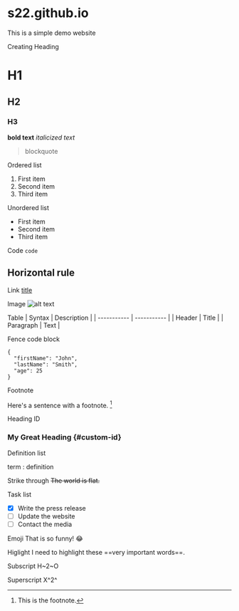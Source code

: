 # s22.github.io
This is a simple demo website


Creating Heading

# H1
## H2
### H3

**bold text**
*italicized text*
> blockquote

Ordered list

1. First item
2. Second item
3. Third item

Unordered list

- First item
- Second item
- Third item

Code
`code`

Horizontal rule
---

Link
[title](https://www.example.com)

Image
![alt text](image.jpg)

Table
| Syntax | Description |
| ----------- | ----------- |
| Header | Title |
| Paragraph | Text |

Fence code block
```
{
  "firstName": "John",
  "lastName": "Smith",
  "age": 25
}
```

Footnote

Here's a sentence with a footnote. [^1]

[^1]: This is the footnote.

Heading ID
### My Great Heading {#custom-id}

Definition list

term
: definition

Strike through
~~The world is flat.~~

Task list
- [x] Write the press release
- [ ] Update the website
- [ ] Contact the media

Emoji
That is so funny! :joy:

Higlight
I need to highlight these ==very important words==.

Subscript
H~2~O

Superscript
X^2^

